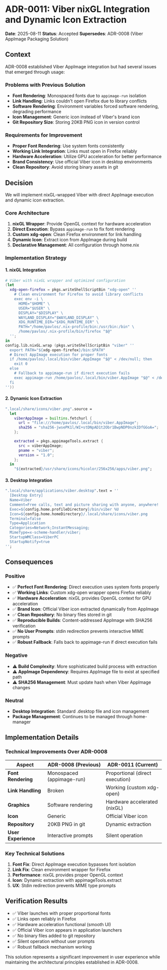 # ADR-0011: Viber nixGL Integration and Dynamic Icon Extraction

**Date**: 2025-08-11
**Status**: Accepted
**Supersedes**: ADR-0008 (Viber AppImage Packaging Solution)

## Context

ADR-0008 established Viber AppImage integration but had several issues that
emerged through usage:

### Problems with Previous Solution
- **Font Rendering**: Monospaced fonts due to `appimage-run` isolation
- **Link Handling**: Links couldn't open Firefox due to library conflicts
- **Software Rendering**: Environment variables forced software rendering,
  degrading performance
- **Icon Management**: Generic icon instead of Viber's brand icon
- **Git Repository Size**: Storing 20KB PNG icon in version control

### Requirements for Improvement
- **Proper Font Rendering**: Use system fonts consistently
- **Working Link Integration**: Links must open in Firefox reliably
- **Hardware Acceleration**: Utilize GPU acceleration for better performance
- **Brand Consistency**: Use official Viber icon in desktop environments
- **Clean Repository**: Avoid storing binary assets in git

## Decision

We will implement nixGL-wrapped Viber with direct AppImage execution and dynamic
icon extraction.

### Core Architecture
1. **nixGL Wrapper**: Provide OpenGL context for hardware acceleration
2. **Direct Execution**: Bypass `appimage-run` to fix font rendering
3. **Custom xdg-open**: Clean Firefox environment for link handling
4. **Dynamic Icon**: Extract icon from AppImage during build
5. **Declarative Management**: All configuration through home.nix

### Implementation Strategy

#### 1. nixGL Integration
```nix
# Viber with nixGL wrapper and optimized configuration
(let
  xdg-open-firefox = pkgs.writeShellScriptBin "xdg-open" ''
    # Clean environment for Firefox to avoid library conflicts
    exec env -i \
      HOME="$HOME" \
      USER="$USER" \
      DISPLAY="$DISPLAY" \
      WAYLAND_DISPLAY="$WAYLAND_DISPLAY" \
      XDG_RUNTIME_DIR="$XDG_RUNTIME_DIR" \
      PATH="/home/pavlos/.nix-profile/bin:/usr/bin:/bin" \
      /home/pavlos/.nix-profile/bin/firefox "$@"
  '';
in
config.lib.nixGL.wrap (pkgs.writeShellScriptBin "viber" ''
  export PATH="${xdg-open-firefox}/bin:$PATH"
  # Direct AppImage execution for proper fonts
  if /home/pavlos/.local/bin/viber.AppImage "$@" < /dev/null; then
    exit 0
  else
    # Fallback to appimage-run if direct execution fails
    exec appimage-run /home/pavlos/.local/bin/viber.AppImage "$@" < /dev/null
  fi
''))
```

#### 2. Dynamic Icon Extraction
```nix
".local/share/icons/viber.png".source =
  let
    viberAppImage = builtins.fetchurl {
      url = "file:///home/pavlos/.local/bin/viber.AppImage";
      sha256 = "sha256-jwsePK1l/WI+stDNpAD1t2Obr1BwpNDP0nzkIDfGGoA=";
    };

    extracted = pkgs.appimageTools.extract {
      src = viberAppImage;
      pname = "viber";
      version = "1.0";
    };
  in
    "${extracted}/usr/share/icons/hicolor/256x256/apps/viber.png";
```

#### 3. Desktop Integration
```nix
".local/share/applications/viber.desktop".text = ''
  [Desktop Entry]
  Name=Viber
  Comment=Free calls, text and picture sharing with anyone, anywhere!
  Exec=${config.home.profileDirectory}/bin/viber %U
  Icon=${config.home.homeDirectory}/.local/share/icons/viber.png
  Terminal=false
  Type=Application
  Categories=Network;InstantMessaging;
  MimeType=x-scheme-handler/viber;
  StartupWMClass=ViberPC
  StartupNotify=true
'';
```

## Consequences

### Positive
- ✅ **Perfect Font Rendering**: Direct execution uses system fonts properly
- ✅ **Working Links**: Custom xdg-open wrapper opens Firefox reliably
- ✅ **Hardware Acceleration**: nixGL provides OpenGL context for GPU
  acceleration
- ✅ **Brand Icon**: Official Viber icon extracted dynamically from AppImage
- ✅ **Clean Repository**: No binary files stored in git
- ✅ **Reproducible Builds**: Content-addressed AppImage with SHA256
  verification
- ✅ **No User Prompts**: stdin redirection prevents interactive MIME prompts
- ✅ **Robust Fallback**: Falls back to appimage-run if direct execution fails

### Negative
- ⚠️ **Build Complexity**: More sophisticated build process with extraction
- ⚠️ **AppImage Dependency**: Requires AppImage file to exist at specified path
- ⚠️ **SHA256 Management**: Must update hash when Viber AppImage changes

### Neutral
- **Desktop Integration**: Standard .desktop file and icon management
- **Package Management**: Continues to be managed through home-manager

## Implementation Details

### Technical Improvements Over ADR-0008

| Aspect              | ADR-0008 (Previous)       | ADR-0011 (Current)              |
|---------------------|---------------------------|---------------------------------|
| **Font Rendering**  | Monospaced (appimage-run) | Proportional (direct execution) |
| **Link Handling**   | Broken                    | Working (custom xdg-open)       |
| **Graphics**        | Software rendering        | Hardware accelerated (nixGL)    |
| **Icon**            | Generic                   | Official Viber icon             |
| **Repository**      | 20KB PNG in git           | Dynamic extraction              |
| **User Experience** | Interactive prompts       | Silent operation                |

### Key Technical Solutions
1. **Font Fix**: Direct AppImage execution bypasses font isolation
2. **Link Fix**: Clean environment wrapper for Firefox
3. **Performance**: nixGL provides proper OpenGL context
4. **Icon**: Dynamic extraction with appimageTools.extract
5. **UX**: Stdin redirection prevents MIME type prompts

## Verification Results

- ✅ Viber launches with proper proportional fonts
- ✅ Links open reliably in Firefox
- ✅ Hardware acceleration functional (smooth UI)
- ✅ Official Viber icon appears in application launchers
- ✅ No binary files added to git repository
- ✅ Silent operation without user prompts
- ✅ Robust fallback mechanism working

This solution represents a significant improvement in user experience while
maintaining the architectural principles established in ADR-0008.
